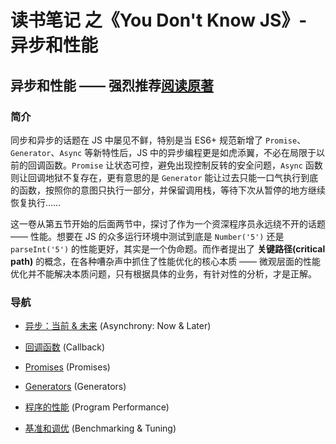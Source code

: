 # 读书笔记 之《You Don't Know JS》- 异步和性能

## 异步和性能 —— 强烈推荐[阅读原著](https://github.com/getify/You-Dont-Know-JS/blob/2nd-ed/sync-async/README.md)

### 简介
同步和异步的话题在 JS 中屡见不鲜，特别是当 ES6+ 规范新增了 `Promise`、`Generator`、`Async` 等新特性后，JS 中的异步编程更是如虎添翼，不必在局限于以前的回调函数。`Promise` 让状态可控，避免出现控制反转的安全问题，`Async` 函数则让回调地狱不复存在，更有意思的是 `Generator` 能让过去只能一口气执行到底的函数，按照你的意图只执行一部分，并保留调用栈，等待下次从暂停的地方继续恢复执行……

这一卷从第五节开始的后面两节中，探讨了作为一个资深程序员永远绕不开的话题 —— 性能。想要在 JS 的众多运行环境中测试到底是 `Number('5')` 还是 `parseInt('5')` 的性能更好，其实是一个伪命题。而作者提出了 **关键路径(critical path)** 的概念，在各种嘈杂声中抓住了性能优化的核心本质 —— 微观层面的性能优化并不能解决本质问题，只有根据具体的业务，有针对性的分析，才是正解。

### 导航
- [异步：当前 & 未来](/async%20%26%20performance/Now%20%26%20Later.md) (Asynchrony: Now & Later)

- [回调函数](/async%20%26%20performance/Callback.md) (Callback)

- [Promises](/async%20%26%20performance/Promises.md) (Promises)

- [Generators](/async%20%26%20performance/Generators.md) (Generators)

- [程序的性能](/async%20%26%20performance/Program%20Performance.md) (Program Performance)

- [基准和调优](/async%20%26%20performance/Benchmarking%20%26%20Tuning.md) (Benchmarking & Tuning)